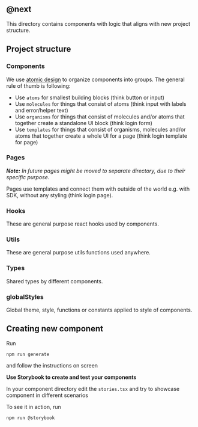 ## @next

This directory contains components with logic that aligns with new project structure.

## Project structure

### Components

We use [atomic design](http://bradfrost.com/blog/post/atomic-web-design/) to organize components into groups. The general rule of thumb is following:

- Use `atoms` for smallest building blocks (think button or input)
- Use `molecules` for things that consist of atoms (think input with labels and error/helper text)
- Use `organisms` for things that consist of molecules and/or atoms that together create a standalone UI block (think login form)
- Use `templates` for things that consist of organisms, molecules and/or atoms that together create a whole UI for a page (think login template for page)

### Pages

_**Note:** In future pages might be moved to separate directory, due to their specific purpose._

Pages use templates and connect them with outside of the world e.g. with SDK, without any styling (think login page).

### Hooks

These are general purpose react hooks used by components.

### Utils

These are general purpose utils functions used anywhere.

### Types

Shared types by different components.

### globalStyles

Global theme, style, functions or constants applied to style of components.

## Creating new component

Run

```
npm run generate
```

and follow the instructions on screen

<b>Use Storybook to create and test your components</b>

In your component directory edit the `stories.tsx` and try to showcase component in different scenarios

To see it in action, run

```
npm run @storybook
```

